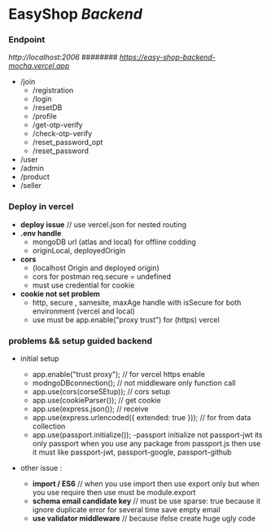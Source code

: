 # **EasyShop** _Backend_
### Endpoint 
_http://localhost:2006_
########
_https://easy-shop-backend-mocha.vercel.app_
- /join
    - /registration
    - /login
    - /resetDB
    - /profile
    - /get-otp-verify
    - /check-otp-verify
    - /reset_password_opt
    - /reset_password
- /user
- /admin
- /product
- /seller 

### Deploy in vercel
- **deploy issue** // use vercel.json for nested routing
- **.env handle**
  - mongoDB url (atlas and local) for offline codding
  - originLocal, deployedOrigin
- **cors**
  - (localhost Origin and deployed origin)
  - cors for postman req.secure = undefined
  - must use credential for cookie
- **cookie not set problem**
  - http, secure , samesite, maxAge handle with isSecure for both environment (vercel and local)
  - use must be app.enable("proxy trust") for (https) vercel

### problems && setup guided backend

- initial setup
  - app.enable("trust proxy"); // for vercel https enable
  - modngoDBconnection(); // not middleware only function call
  - app.use(cors(corseSEtup)); // cors setup
  - app.use(cookieParser()); // get cookie
  - app.use(express.json()); // receive
  - app.use(express.urlencoded({ extended: true })); // for from data collection
  - app.use(passport.initialize());
    -passport initialize not passport-jwt its only passport when you use any package from passport.js then use it must like passport-jwt, passport-google, passport-github

- other issue :

    - **import / ES6** // when you use import then use export only but when you use require then use must be module.export 
    - **schema email candidate key** // must be use sparse: true because it ignore duplicate error for several time save empty email
    - **use validator middleware** // because ifelse create huge ugly code